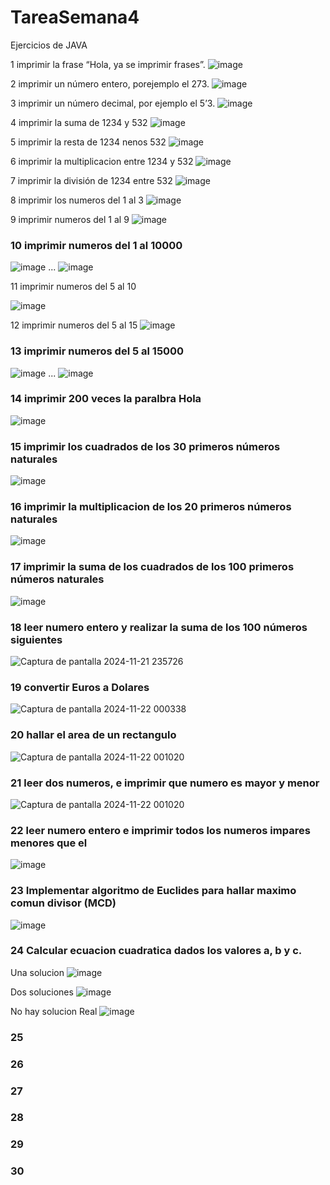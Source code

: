 # TareaSemana4
Ejercicios de JAVA 

1 imprimir la frase “Hola, ya se imprimir frases”.
![image](https://github.com/user-attachments/assets/810eb1e1-ebde-4601-b484-7eb187fc90b0)


2 imprimir un número entero, porejemplo el 273.
![image](https://github.com/user-attachments/assets/2b259648-148f-4f37-a998-24f9544da83c)


3 imprimir un número decimal, por ejemplo el 5’3.
![image](https://github.com/user-attachments/assets/7a72f852-e805-4b3d-98e4-4bdc9308814b)


4 imprimir la suma de 1234 y 532
![image](https://github.com/user-attachments/assets/772278f8-618c-46d7-ab8a-962a60afc190)


5 imprimir la resta de 1234 nenos 532
![image](https://github.com/user-attachments/assets/5b6ac942-8bdf-49aa-881f-3fb1f386d35e)


6 imprimir la multiplicacion entre 1234 y 532
![image](https://github.com/user-attachments/assets/45b57a62-3a09-426b-befc-069a49737bdd)


7 imprimir la división de 1234 entre 532
![image](https://github.com/user-attachments/assets/21233687-8108-4569-963c-9ea59ecdb037)


8 imprimir los numeros del 1 al 3
![image](https://github.com/user-attachments/assets/4d21da2b-ab69-4514-8809-8d9255d13f07)


9 imprimir numeros del 1 al 9
![image](https://github.com/user-attachments/assets/be248899-d11e-4fe6-9c40-bfd54af38afa)


### 10 imprimir numeros del 1 al 10000
![image](https://github.com/user-attachments/assets/4a06c677-4708-40d3-99fe-e9985b57e14f)
...
![image](https://github.com/user-attachments/assets/887e12e3-f816-4b9f-bea4-2de5a2273bd0)


11 imprimir numeros del 5 al 10


![image](https://github.com/user-attachments/assets/5878d8eb-5161-4466-848e-31b9081f774e)


12 imprimir numeros del 5 al 15	
![image](https://github.com/user-attachments/assets/21621d01-fc82-45bf-9b58-c17283411a0c)


### 13 imprimir numeros del 5 al 15000
![image](https://github.com/user-attachments/assets/20bd7746-fd63-400c-99d4-9f83aef376e9)
...
![image](https://github.com/user-attachments/assets/a5fb127d-daa2-402c-b5be-f3ee42507a68)


### 14 imprimir 200 veces la paralbra Hola
![image](https://github.com/user-attachments/assets/c88c18ec-ebaa-44b4-9985-1375f118f439)


### 15 imprimir los cuadrados de los 30 primeros números naturales
![image](https://github.com/user-attachments/assets/d56480dc-eb02-4662-94aa-ffe6da02a0b1)


### 16 imprimir la multiplicacion de los 20 primeros números naturales
![image](https://github.com/user-attachments/assets/dcabff60-43f1-48df-921a-ddf86d55782c)


### 17 imprimir la suma de los cuadrados de los 100 primeros números naturales
![image](https://github.com/user-attachments/assets/c6fb50b6-d84f-4228-9a38-e8b167e8a07d)


### 18 leer numero entero y realizar la suma de los 100 números siguientes
![Captura de pantalla 2024-11-21 235726](https://github.com/user-attachments/assets/8017fa7b-9dba-44c5-a22b-c2ac9386088d)


### 19 convertir Euros a Dolares
![Captura de pantalla 2024-11-22 000338](https://github.com/user-attachments/assets/4701a904-8d06-49ff-acaa-96e804851750)


### 20 hallar el area de un rectangulo
![Captura de pantalla 2024-11-22 001020](https://github.com/user-attachments/assets/001edf08-c7e4-4e5f-909f-150f13dee9d5)


### 21 leer dos numeros, e imprimir que numero es mayor y menor
![Captura de pantalla 2024-11-22 001020](https://github.com/user-attachments/assets/e439d361-8e8a-4317-b858-d4752c6878b8)


### 22 leer numero entero e imprimir todos los numeros impares menores que el
![image](https://github.com/user-attachments/assets/23b8cf58-6bd4-4b42-9599-d4f9640e039c)


### 23 Implementar algoritmo de Euclides para hallar maximo comun divisor (MCD)
![image](https://github.com/user-attachments/assets/85dcfd1d-038f-4abc-a194-0ccea68b6cbb)


### 24 Calcular ecuacion cuadratica dados los valores a, b y c.
Una solucion
![image](https://github.com/user-attachments/assets/80973197-8157-4963-b760-cf7441a99d3f)

Dos soluciones
![image](https://github.com/user-attachments/assets/18ed0fe0-c5e7-49fd-aa13-6de67e69e6c5)

No hay solucion Real
![image](https://github.com/user-attachments/assets/dd6463ef-7fdc-48c1-b8bd-8a14ce790133)


### 25

### 26

### 27

### 28

### 29

### 30

